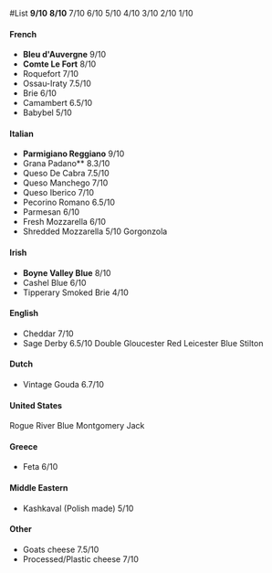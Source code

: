 #List
**9/10**
**8/10**
7/10
6/10
5/10
4/10
3/10
2/10
1/10

#### French
- **Bleu d'Auvergne**
	9/10
- **Comte Le Fort**
	8/10
- Roquefort
	7/10
- Ossau-Iraty
	7.5/10
- Brie
	6/10
- Camambert
	6.5/10
- Babybel
	5/10
#### Italian
- **Parmigiano Reggiano**
	9/10
- Grana Padano**
	8.3/10
- Queso De Cabra
	7.5/10
- Queso Manchego
	7/10
- Queso Iberico
	7/10
- Pecorino Romano
	6.5/10
- Parmesan
	6/10
- Fresh Mozzarella
	6/10
- Shredded Mozzarella
	5/10
Gorgonzola
#### Irish
- **Boyne Valley Blue**
	8/10
- Cashel Blue
	6/10
- Tipperary Smoked Brie
	4/10

#### English
- Cheddar
	7/10
- Sage Derby
	6.5/10
Double Gloucester
Red Leicester
Blue Stilton
#### Dutch
- Vintage Gouda
	6.7/10

#### United States
Rogue River Blue
Montgomery Jack
#### Greece
- Feta
	6/10
#### Middle Eastern
- Kashkaval (Polish made)
	5/10
#### Other
- Goats cheese
	7.5/10
- Processed/Plastic cheese
	7/10
